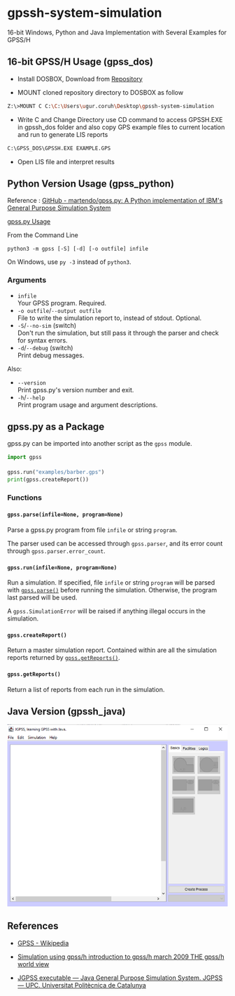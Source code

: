 # gpssh-system-simulation

16-bit Windows, Python and Java Implementation with Several Examples for GPSS/H

## 16-bit GPSS/H Usage (gpss_dos)

- Install DOSBOX, Download from [Repository](tools/DOSBox0.74-3-win32-installer.exe)

- MOUNT cloned repository directory to DOSBOX as follow

```bash
Z:\>MOUNT C C:\C:\Users\ugur.coruh\Desktop\gpssh-system-simulation
```

- Write C and Change Directory use CD command to access GPSSH.EXE in gpssh_dos folder and also copy  GPS example files to current location and run to generate LIS reports

```bash
C:\GPSS_DOS\GPSSH.EXE EXAMPLE.GPS
```

- Open LIS file and interpret results

## Python Version Usage (gpss_python)

Reference : [GitHub - martendo/gpss.py: A Python implementation of IBM&#39;s General Purpose Simulation System](https://github.com/martendo/gpss.py)

[gpss.py Usage](https://martendo.github.io/gpss.py/usage#functions-parse)

From the Command Line

```
python3 -m gpss [-S] [-d] [-o outfile] infile
```

On Windows, use `py -3` instead of `python3`.

### Arguments

- `infile`  
  Your GPSS program. Required.
- `-o outfile`/`--output outfile`  
  File to write the simulation report to, instead of stdout. Optional.
- `-S`/`--no-sim` (switch)  
  Don't run the simulation, but still pass it through the parser and check
  for syntax errors.
- `-d`/`--debug` (switch)  
  Print debug messages.

Also:

- `--version`  
  Print gpss.py's version number and exit.
- `-h`/`--help`  
  Print program usage and argument descriptions.

## gpss.py as a Package

gpss.py can be imported into another script as the `gpss` module.

```python
import gpss

gpss.run("examples/barber.gps")
print(gpss.createReport())
```

### Functions

#### `gpss.parse(infile=None, program=None)`

Parse a gpss.py program from file `infile` or string `program`.

The parser used can be accessed through `gpss.parser`, and its error
count through `gpss.parser.error_count`.

#### `gpss.run(infile=None, program=None)`

Run a simulation. If specified, file `infile` or string `program` will
be parsed with [`gpss.parse()`](#functions-parse) before running the
simulation. Otherwise, the program last parsed will be used.

A `gpss.SimulationError` will be raised if anything illegal occurs in
the simulation.

#### `gpss.createReport()`

Return a master simulation report. Contained within are all the
simulation reports returned by [`gpss.getReports()`](#functions-getReports).

#### `gpss.getReports()`

Return a list of reports from each run in the simulation.

## Java Version (gpssh_java)

![](assets/2023-03-16-20-11-10-image.png)

## References

- [GPSS - Wikipedia](https://en.wikipedia.org/wiki/GPSS)

- [Simulation using gpss/h introduction to gpss/h march 2009 THE gpss/h world view](https://genderi.org/simulation-using-gpssh-introduction-to-gpssh-march-2009-the-gp.html) 

- [JGPSS executable &mdash; Java General Purpose Simulation System. JGPSS &mdash; UPC. Universitat Politècnica de Catalunya](https://jgpss.liam.upc.edu/en/downloads/jgpss.jar/view)
